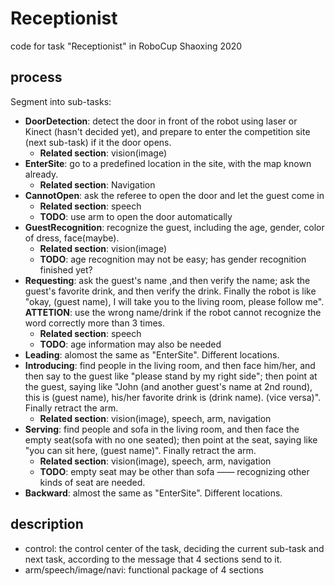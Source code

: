 # Receptionist
code for task "Receptionist" in RoboCup Shaoxing 2020

## process
Segment into sub-tasks:
* **DoorDetection**: detect the door in front of the robot using laser or Kinect (hasn't decided yet), and prepare to enter the competition site (next sub-task) if it the door opens. 
  * **Related section**: vision(image)
* **EnterSite**: go to a predefined location in the site, with the map known already.
  * **Related section**: Navigation
* **CannotOpen**: ask the referee to open the door and let the guest come in
  * **Related section**: speech
  * **TODO**: use arm to open the door automatically
* **GuestRecognition**: recognize the guest, including the age, gender, color of dress, face(maybe).
  * **Related section**: vision(image)
  * **TODO**: age recognition may not be easy; has gender recognition finished yet?
* **Requesting**: ask the guest's name ,and then verify the name; ask the guest's favorite drink, and then verify the drink. Finally the robot is like "okay, (guest name), I will take you to the living room, please follow me". **ATTETION**: use the wrong name/drink if the robot cannot recognize the word correctly more than 3 times.
  * **Related section**: speech
  * **TODO**: age information may also be needed
* **Leading**: alomost the same as "EnterSite". Different locations.
* **Introducing**: find people in the living room, and then face him/her, and then say to the guest like "please stand by my right side"; then point at the guest, saying like "John (and another guest's name at 2nd round), this is (guest name), his/her favorite drink is (drink name). (vice versa)". Finally retract the arm.
  * **Related section**: vision(image), speech, arm, navigation
* **Serving**: find people and sofa in the living room, and then face the empty seat(sofa with no one seated); then point at the seat, saying like "you can sit here, (guest name)". Finally retract the arm.
  * **Related section**: vision(image), speech, arm, navigation
  * **TODO**: empty seat may be other than sofa —— recognizing other kinds of seat are needed.
* **Backward**: almost the same as "EnterSite". Different locations.

## description
* control: the control center of the task, deciding the current sub-task and next task, according to the message that 4 sections send to it. 
* arm/speech/image/navi: functional package of 4 sections
